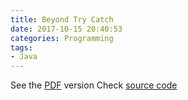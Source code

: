 ```yaml
---
title: Beyond Try Catch
date: 2017-10-15 20:40:53
categories: Programming
tags:
- Java
---
```


See the [PDF](beyond-try/beyond-try.pdf) version
Check [source code](beyond-try/beyond-try.tex)
